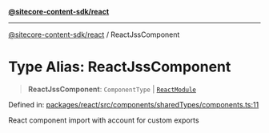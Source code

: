 [**@sitecore-content-sdk/react**](../README.md)

***

[@sitecore-content-sdk/react](../README.md) / ReactJssComponent

# Type Alias: ReactJssComponent

> **ReactJssComponent**: `ComponentType` \| [`ReactModule`](ReactModule.md)

Defined in: [packages/react/src/components/sharedTypes/components.ts:11](https://github.com/Sitecore/content-sdk/blob/0368ee89b256e5717d28a2086597ae659abd51a0/packages/react/src/components/sharedTypes/components.ts#L11)

React component import with account for custom exports
